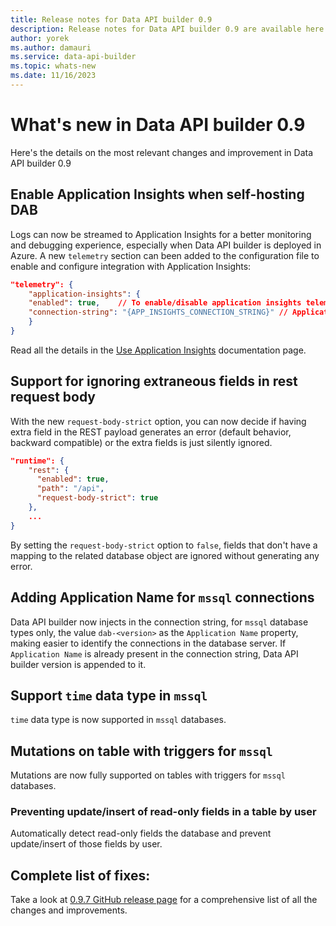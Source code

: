 ```yaml
---
title: Release notes for Data API builder 0.9
description: Release notes for Data API builder 0.9 are available here.
author: yorek
ms.author: damauri
ms.service: data-api-builder 
ms.topic: whats-new 
ms.date: 11/16/2023
---
```


# What's new in Data API builder 0.9

Here's the details on the most relevant changes and improvement in Data API builder 0.9

## Enable Application Insights when self-hosting DAB

Logs can now be streamed to Application Insights for a better monitoring and debugging experience, especially when Data API builder is deployed in Azure. A new `telemetry` section can been added to the configuration file to enable and configure integration with Application Insights:

```json
"telemetry": {
    "application-insights": {
    "enabled": true,    // To enable/disable application insights telemetry
    "connection-string": "{APP_INSIGHTS_CONNECTION_STRING}" // Application Insights connection string to send telemetry
    }
}
```

Read all the details in the [Use Application Insights](./use-application-insights.md) documentation page.


## Support for ignoring extraneous fields in rest request body

With the new `request-body-strict` option, you can now decide if having extra field in the REST payload generates an error (default behavior, backward compatible) or the extra fields is just silently ignored. 

```json
"runtime": {
    "rest": {
      "enabled": true,
      "path": "/api",
      "request-body-strict": true
    },
    ...
}
```

By setting the `request-body-strict` option to `false`, fields that don't have a mapping to the related database object are ignored without generating any error.

## Adding Application Name for `mssql` connections 

Data API builder now injects in the connection string, for `mssql` database types only, the value `dab-<version>` as the `Application Name` property, making easier to identify the connections in the database server. If `Application Name` is already present in the connection string, Data API builder version is appended to it.

## Support `time` data type in `mssql`

`time` data type is now supported in `mssql` databases.

## Mutations on table with triggers for `mssql`

Mutations are now fully supported on tables with triggers for `mssql` databases.

### Preventing update/insert of read-only fields in a table by user 

Automatically detect read-only fields the database and prevent update/insert of those fields by user.  

## Complete list of fixes:

Take a look at [0.9.7 GitHub release page](https://github.com/Azure/data-api-builder/releases/tag/v0.9.7) for a comprehensive list of all the changes and improvements.

